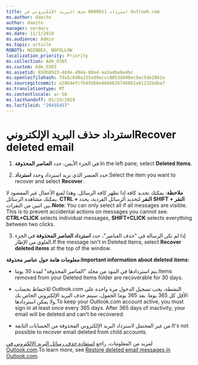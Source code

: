 ```yaml
---
title: استرداد 8000011 حذف البريد الإلكتروني في Outlook.com
ms.author: daeite
author: daeite
manager: serdars
ms.date: 11/1/2018
ms.audience: Admin
ms.topic: article
ROBOTS: NOINDEX, NOFOLLOW
localization_priority: Priority
ms.collection: Adm_O365
ms.custom: Adm_O365
ms.assetid: 650b8923-48de-494a-88e4-aa3a4be8e4bc
ms.openlocfilehash: 7da5c6d0a155ed9eccc8053d490ec5ec5de2861e
ms.sourcegitcommit: e2864efcfb493b6e46b662b746661a61232bdba7
ms.translationtype: MT
ms.contentlocale: ar-SA
ms.lasthandoff: 01/24/2019
ms.locfileid: "29455457"
---
```

# <a name="recover-deleted-email"></a><span data-ttu-id="9d716-102">استرداد حذف البريد الإلكتروني</span><span class="sxs-lookup"><span data-stu-id="9d716-102">Recover deleted email</span></span>

1. <span data-ttu-id="9d716-103">في الجزء الأيمن، حدد **العناصر المحذوفة**.</span><span class="sxs-lookup"><span data-stu-id="9d716-103">In the left pane, select **Deleted Items**.</span></span> 
    
2. <span data-ttu-id="9d716-104">حدد العنصر الذي تريد استرداد وحدد **استرداد**.</span><span class="sxs-lookup"><span data-stu-id="9d716-104">Select the item you want to recover and select **Recover**.</span></span> 
  
 <span data-ttu-id="9d716-p101">**ملاحظة**: يمكنك تحديد كافة إذا تظهر كافة الرسائل. وهذا لمنع الأعمال غير المقصود لا يمكنك مشاهدة الرسائل. **CTRL + النقر** لتحديد الرسائل الفردية، يحدد **SHIFT + النقر** بين اثنين من النقرات.</span><span class="sxs-lookup"><span data-stu-id="9d716-p101">**Note**: You can only select all if all messages are visible. This is to prevent accidental actions on messages you cannot see. **CTRL+CLICK** selects individual messages, **SHIFT+CLICK** selects everything between two clicks.</span></span> 
    
3. <span data-ttu-id="9d716-108">إذا لم تكن الرسالة في "حذف العناصر"، حدد **استرداد العناصر المحذوفة** في الجزء العلوي من الإطار.</span><span class="sxs-lookup"><span data-stu-id="9d716-108">If the message isn't in Deleted Items, select **Recover deleted items** at the top of the window.</span></span> 
    
 <span data-ttu-id="9d716-109">**معلومات هامة حول عناصر محذوفة:**</span><span class="sxs-lookup"><span data-stu-id="9d716-109">**Important information about deleted items:**</span></span>
  
- <span data-ttu-id="9d716-110">يتم استردادها في البنود من مجلد "العناصر المحذوفة" لمدة 30 يوما.</span><span class="sxs-lookup"><span data-stu-id="9d716-110">Items removed from your Deleted Items folder are recoverable for 30 days.</span></span>
    
- <span data-ttu-id="9d716-p102">للاحتفاظ بحساب Outlook.com النشطة، يجب تسجيل الدخول مرة واحدة على الأقل كل 365 يوما. بعد 365 يوما الخمول، سيتم حذف البريد الإلكتروني الخاص بك ولا يمكن استردادها.</span><span class="sxs-lookup"><span data-stu-id="9d716-p102">To keep your Outlook.com account active, you must sign in at least once every 365 days. After 365 days of inactivity, your email will be deleted and can't be recovered.</span></span>
    
- <span data-ttu-id="9d716-113">من غير المحتمل لاسترداد البريد الإلكتروني المحذوفة من الحسابات التابعة.</span><span class="sxs-lookup"><span data-stu-id="9d716-113">It's not possible to recover email deleted from child accounts.</span></span>
    
<span data-ttu-id="9d716-114">لمزيد من المعلومات، راجع [استعادة حذف رسائل البريد الإلكتروني في Outlook.com](https://go.microsoft.com/fwlink/p/?linkid=873117).</span><span class="sxs-lookup"><span data-stu-id="9d716-114">To learn more, see [Restore deleted email messages in Outlook.com](https://go.microsoft.com/fwlink/p/?linkid=873117).</span></span>
  


